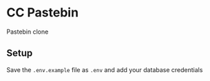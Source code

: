 # CC Pastebin

Pastebin clone

## Setup

Save the `.env.example` file as `.env` and add your database credentials
